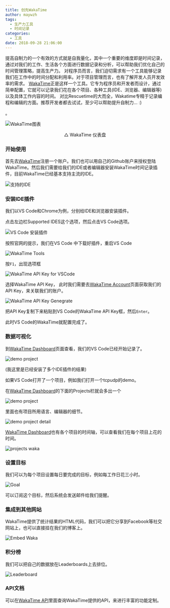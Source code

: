 ```yaml
---
title: 创先WakaTime
author: maywzh
tags:
  - 生产力工具
  - 时间记录
categories:
  - 工具
date: 2018-09-28 21:06:00
---
```


提高自制力的一个有效的方式就是自我量化，其中一个重要的维度即是时间记录，通过对我们的工作、生活各个方面进行数据记录和分析，可以帮助我们优化自己的时间管理策略，提高生产力。
对程序员而言，我们迫切需求有一个工具能够记录我们在工作中的时间分配和利用率。对于项目管理而言，也有了解开发人员开发效率的需求。
[WakaTime](WakaTime.com)正是这样一个工具。它专为程序员和开发者而设计，通过简单配置，它就可以记录我们花在各个项目、各种工具(IDE、浏览器、编辑器等)以及具体工作内容的时间。
对比Rescuetime的大而全，Wakatime专精于记录编程和编辑的方面。推荐开发者都去试试，至少可以帮助提升自制力... :)

<!--more-->

。

![WakaTime图表](https://ws3.sinaimg.cn/large/006tNc79gy1fvpio1scoij30wz0kqtbk.jpg)

<center>△ WakaTime 仪表盘</center>

### 开始使用

首先去[WakaTime](WakaTime.com)注册一个账户。我们也可以用自己的Github账户来授权登陆WakaTime。然后我们需要给我们的IDE或者编辑器安装WakaTime时间记录插件，目前WakaTime已经基本支持主流的IDE。

![支持的IDE](https://ws2.sinaimg.cn/large/006tNc79gy1fvpix0uen4j31fn0np7a5.jpg)

### 安装IDE插件

我们以VS Code和Chrome为例，分别给IDE和浏览器安装插件。

点击左边栏Supported IDES这个选项，然后点击VS Code选项。

![VS Code 安装插件](https://ws3.sinaimg.cn/large/006tNc79gy1fvpj4qkuoaj30up0iljtw.jpg)

按照官网的提示，我们在VS Code 中下载好插件，重启VS Code

![WakaTime Tools](https://ws2.sinaimg.cn/large/006tNc79gy1fvpj1qso27j31kw09kq6d.jpg)

按`F1`，出现选项框

![WakaTime API Key for VSCode](https://ws1.sinaimg.cn/large/006tNc79gy1fvpj4lsuimj30zg0rgjvz.jpg)

选择WakaTime API Key， 此时我们需要去[WakaTime Account](https://WakaTime.com/settings/account)页面获取我们的API Key，来关联我们的账户。

![WakaTime API Key Genegrate](https://ws2.sinaimg.cn/large/006tNc79gy1fvpj77igm0j31bc044jro.jpg)

把API Key复制下来粘贴到VS Code的WakaTime API Key框，然后`Enter`。

此时VS Code的WakaTime就配置完成了。

### 数据可视化

到[WakaTime Dashboard](https://WakaTime.com/dashboard)页面查看，我们的VS Code已经开始记录了。

![demo project](https://ws1.sinaimg.cn/large/006tNc79gy1fvpjbbgdmej30j905qq3a.jpg)

(我这里是已经安装了多个IDE插件的结果)

如果VS Code打开了一个项目，例如我们打开一个tcpudp的demo。

在[WakaTime Dashboard](https://WakaTime.com/dashboard)的下面的Projects栏就会多出一个

![demo project](https://ws1.sinaimg.cn/large/006tNc79gy1fvpjfaomjbj30fe05fwei.jpg)

里面也有项目所用语言、编辑器的细节。

![demo project detail](https://ws3.sinaimg.cn/large/006tNc79gy1fvpjv6t0y4j318p0ijjtb.jpg)

[WakaTime Dashboard](https://WakaTime.com/dashboard)也有各个项目的时间轴，可以查看我们在每个项目上花的时间。

![projects waka](https://ws4.sinaimg.cn/large/006tNc79gy1fvpjl6dl1xj30hz05a74i.jpg)

### 设置目标

我们可以为每个项目设置每日要完成的目标，例如每工作日花三小时。

![Goal](https://ws3.sinaimg.cn/large/006tNc79gy1fvpjqe00vrj319z08gt9b.jpg)

可以订阅这个目标，然后系统会发送邮件给我们提醒。

### 集成到其他网站

WakaTime提供了统计结果的HTML代码，我们可以把它分享到Facebook等社交网站上，也可以直接挂在我们的博客上。

![Embed Waka](https://ws1.sinaimg.cn/large/006tNc79gy1fvpjt8ospjj30p40jt40g.jpg)

### 积分榜

我们可以把自己的数据放在Leaderboards上去排位。

![Leaderboard](https://ws3.sinaimg.cn/large/006tNc79gy1fvpjyyw6h3j31480alq51.jpg)



### API文档

可以在[WakaTime API](https://WakaTime.com/developers)里面查询WakaTime提供的API，来进行丰富的功能定制。